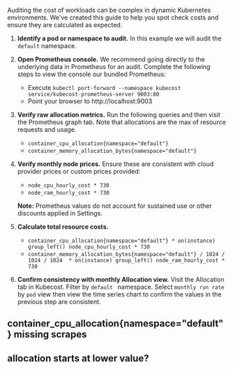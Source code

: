 Auditing the cost of workloads can be complex in dynamic Kubernetes environments. 
We've created this guide to help you spot check costs and ensure they are calculated as expected. 

1. **Identify a pod or namespace to audit.** In this example we will audit the `default` namespace. 
2. **Open Prometheus console.** We recommend going directly to the underlying data in Prometheus for an audit. Complete the following steps to view the console our bundled Prometheus: 

    * Execute `kubectl port-forward --namespace kubecost service/kubecost-prometheus-server 9003:80`
    * Point your browser to http://localhost:9003

3. **Verify raw allocation metrics.** Run the following queries and then visit the Prometheus graph tab. Note that allocations are the max of resource requests and usage.

    * `container_cpu_allocation{namespace="default"}`
    * `container_memory_allocation_bytes{namespace="default"}`

4. **Verify monthly node prices.** Ensure these are consistent with cloud provider prices or custom prices provided:

    * `node_cpu_hourly_cost * 730`
    * `node_ram_hourly_cost * 730`
    
    **Note:** Prometheus values do not account for sustained use or other discounts applied in Settings.

5. **Calculate total resource costs.**

    * `container_cpu_allocation{namespace="default"} * on(instance) group_left() node_cpu_hourly_cost * 730`
    * `container_memory_allocation_bytes{namespace="default"} / 1024 / 1024 / 1024  * on(instance) group_left() node_ram_hourly_cost * 730`

6. **Confirm consistency with monthly Allocation view.** Visit the Allocation tab in Kubecost. Filter by `default ` namespace. Select `monthly run rate` by `pod` view then view the time series chart to confirm the values in the previous step are consistent. 


## container_cpu_allocation{namespace="default"} missing scrapes
## allocation starts at lower value? 
